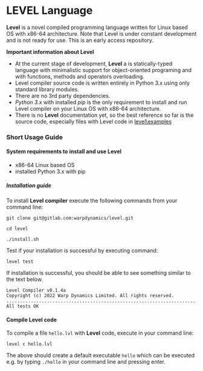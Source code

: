 # LEVEL Language

**Level** is a novel compiled programming language written for Linux based OS 
with x86-64 architecture. Note that Level is under constant development 
and is not ready for use.
This is an early access repository.

**Important information about Level**

- At the current stage of development, **Level** a is statically-typed language with minimalistic support for 
object-oriented programing and with functions, methods and operators overloading.
- Level compiler source code is written entirely in Python 3.x using only standard library modules.
- There are no 3rd party dependencies.
- <i>Python 3.x</i> with installed <i>pip</i> is the only requirement to install and run Level compiler 
on your Linux OS with x86-64 architecture.
- There is no **Level** documentation yet, so the best reference so far is the source code, 
especially files with Level code in [level\examples](examples)
 
### Short Usage Guide

#### System requirements to install and use Level
* x86-64 Linux based OS
* installed Python 3.x with pip

##### Installation guide

To install **Level compiler** execute the following commands from your command line:
```
git clone git@gitlab.com:warpdynamics/level.git

cd level

./install.sh
```

Test if your installation is successful by executing command:

```
level test
```

If installation is successful, you should be able to see something 
similar to the text below. 
```
Level Compiler v0.1.4a
Copyright (c) 2022 Warp Dynamics Limited. All rights reserved.
............................................................................
All tests OK

```

#### Compile Level code

To compile a file `hello.lvl` with **Level** code, execute 
in your command line:
```
level c hello.lvl
```
The above should create a default executable `hello` which
can be executed e.g.
by typing `./hello` in your command line and pressing enter.